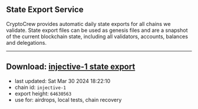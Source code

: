 ## State Export Service
CryptoCrew provides automatic daily state exports for all chains we validate. State export files can be used as genesis files and are a snapshot of the current blockchain state, including all validators, accounts, balances and delegations.

---
**Download: [injective-1 state export](https://dl-eu2.ccvalidators.com/SERVICE/injective/injective-1_export_64630563.json)**
---

- last updated: Sat Mar 30 2024 18:22:10
- chain id: `injective-1`
- export height: `64630563`
- use for: airdrops, local tests, chain recovery
